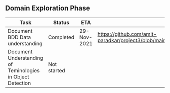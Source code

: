 ## Domain Exploration Phase

|Task|Status|ETA|Comments|
|---------------|------|--------|---|
|Document BDD Data understanding|Completed|29-Nov-2021|https://github.com/amit-paradkar/project3/blob/main/Updates/References/Datasets/BDD/Summary.md|
|Document Understanding of Teminologies in Object Detection|Not started|||
